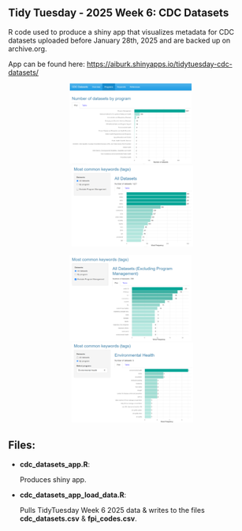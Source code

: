 ## Tidy Tuesday - 2025 Week 6: CDC Datasets
R code used to produce a shiny app that visualizes metadata for CDC datasets uploaded before January 28th, 2025 and are backed up on archive.org. 

App can be found here: https://aiburk.shinyapps.io/tidytuesday-cdc-datasets/

<p align="center">
  <img src="/2025/week_6/Images/cdc_datasets_1.png" width="49%" 
    alt="A screenshot showing one section of a shiny app. 
    A horizontal navigation bar at the top displays in order from left to right: the title 'CDC Datasets', 
    an 'Overview' tab panel, a 'Programs' tab panel, a 'Keywords' tab panel' and a 'References' tab panel. 
    The 'Program' tab panel is selected and below the navigation bar is the page associated with this tab. 
    The title at the top of this page reads 'Number of datasets by program', and below it are 2 tab panels 
    'Plot' and 'Table'. The 'Plot' tab panel is selected and displayed below it is 
    a horizontal bar chart that visualizes the number of datasets related to
    each CDC program, with number of datasets on the x-axis,
    program names on the y-axis listed in descending order, and
    labels at the end of each bar displaying the count for each program.
    The program with the most datasets is 'Program Management', with 1037 
    datasets in total, a significantly higher count than any other program,
    with the second highest dataset count only being 108, belonging to the
    program 'National Institute for Occupational Safety and Health'. 
    The 'Table' tab accompanies the plot and displays the same data in table format.">
  &nbsp;
  <img src="/2025/week_6/Images/cdc_datasets_2.png" width="49%">
</p>

<p align="center">
  <img src="/2025/week_6/Images/cdc_datasets_3.png" width="49%">
  &nbsp;
  <img src="/2025/week_6/Images/cdc_datasets_4.png" width="49%">
</p>



## Files:
* __cdc_datasets_app.R__:
  
  Produces shiny app.

  
* __cdc_datasets_app_load_data.R__:

  Pulls TidyTuesday Week 6 2025 data & writes to the files __cdc_datasets.csv__ & __fpi_codes.csv__.


